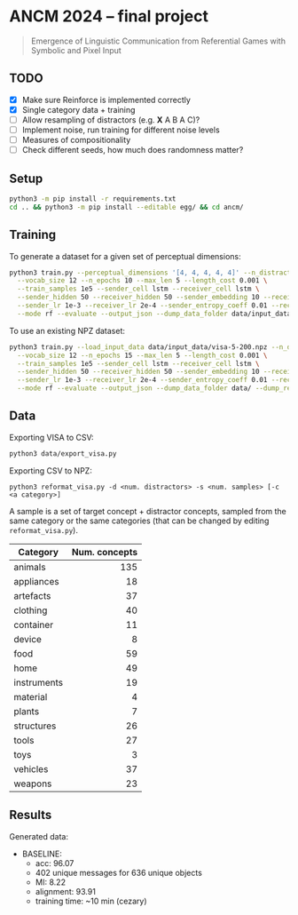 # ANCM 2024 – final project

> Emergence of Linguistic Communication from Referential Games with Symbolic and Pixel Input


## TODO
- [x] Make sure Reinforce is implemented correctly
- [x] Single category data + training
- [ ] Allow resampling of distractors (e.g. **X** A B A C)? 
- [ ] Implement noise, run training for different noise levels
- [ ] Measures of compositionality
- [ ] Check different seeds, how much does randomness matter?

## Setup
```bash
python3 -m pip install -r requirements.txt
cd .. && python3 -m pip install --editable egg/ && cd ancm/
```

## Training

To generate a dataset for a given set of perceptual dimensions:
```bash
python3 train.py --perceptual_dimensions '[4, 4, 4, 4, 4]' --n_distractors 4 \
  --vocab_size 12 --n_epochs 10 --max_len 5 --length_cost 0.001 \
  --train_samples 1e5 --sender_cell lstm --receiver_cell lstm \
  --sender_hidden 50 --receiver_hidden 50 --sender_embedding 10 --receiver_embedding 10 \
  --sender_lr 1e-3 --receiver_lr 2e-4 --sender_entropy_coeff 0.01 --receiver_entropy_coeff 0.001 \
  --mode rf --evaluate --output_json --dump_data_folder data/input_data/ --dump_results_folder runs/ --filename baseline
```

To use an existing NPZ dataset:
```bash
python3 train.py --load_input_data data/input_data/visa-5-200.npz --n_distractors 4 \
  --vocab_size 12 --n_epochs 15 --max_len 5 --length_cost 0.001 \
  --train_samples 1e5 --sender_cell lstm --receiver_cell lstm \
  --sender_hidden 50 --receiver_hidden 50 --sender_embedding 10 --receiver_embedding 10 \
  --sender_lr 1e-3 --receiver_lr 2e-4 --sender_entropy_coeff 0.01 --receiver_entropy_coeff 0.001 \
  --mode rf --evaluate --output_json --dump_data_folder data/ --dump_results_folder runs/ --filename baseline
```

## Data

Exporting VISA to CSV:
```bash
python3 data/export_visa.py
```

Exporting CSV to NPZ:
```
python3 reformat_visa.py -d <num. distractors> -s <num. samples> [-c <a category>]
```
A sample is a set of target concept + distractor concepts, sampled from the same category or the same categories (that can be changed by editing `reformat_visa.py`). 

| **Category** | **Num. concepts**  |
|--------------|-------------------:|
| animals      | 135                |
| appliances   | 18                 |
| artefacts    | 37                 |
| clothing     | 40                 |
| container    | 11                 |
| device       | 8                  |
| food         | 59                 |
| home         | 49                 |
| instruments  | 19                 |
| material     | 4                  |
| plants       | 7                  |
| structures   | 26                 |
| tools        | 27                 |
| toys         | 3                  |
| vehicles     | 37                 |
| weapons      | 23                 |


## Results

Generated data:
- BASELINE: 
  - acc: 96.07
  - 402 unique messages for 636 unique objects 
  - MI: 8.22
  - alignment: 93.91 
  - training time: ~10 min (cezary)
